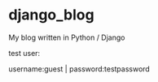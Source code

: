 # django_blog
My blog written in Python / Django

test user:

username:guest |
password:testpassword
